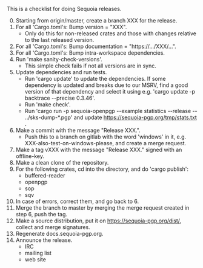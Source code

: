This is a checklist for doing Sequoia releases.

 0. Starting from origin/master, create a branch XXX for the release.
 1. For all 'Cargo.toml's: Bump version = "XXX".
       - Only do this for non-released crates and those with changes
         relative to the last released version.
 2. For all 'Cargo.toml's: Bump documentation = "https://.../XXX/...".
 3. For all 'Cargo.toml's: Bump intra-workspace dependencies.
 4. Run 'make sanity-check-versions'.
       - This simple check fails if not all versions are in sync.
 5. Update dependencies and run tests.
       - Run 'cargo update' to update the dependencies.  If some
         dependency is updated and breaks due to our MSRV, find a good
         version of that dependency and select it using e.g. 'cargo
         update -p backtrace --precise 0.3.46'.
       - Run 'make check'.
       - Run 'cargo run -p sequoia-openpgp --example statistics
         --release -- ../sks-dump-*.pgp' and update
         https://sequoia-pgp.org/tmp/stats.txt .
 6. Make a commit with the message "Release XXX.".
       - Push this to a branch on gitlab with the word 'windows' in
         it, e.g. XXX-also-test-on-windows-please, and create a merge
         request.
 7. Make a tag vXXX with the message "Release XXX." signed with an
    offline-key.
 8. Make a clean clone of the repository.
 9. For the following crates, cd into the directory, and do 'cargo
    publish':
       - buffered-reader
       - openpgp
       - sop
       - sqv
10. In case of errors, correct them, and go back to 6.
11. Merge the branch to master by merging the merge request created in
    step 6, push the tag.
12. Make a source distribution, put it on
    https://sequoia-pgp.org/dist/, collect and merge signatures.
13. Regenerate docs.sequoia-pgp.org.
14. Announce the release.
       - IRC
       - mailing list
       - web site
